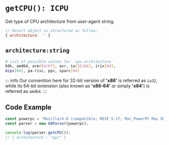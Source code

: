 # `getCPU(): ICPU`

Get type of CPU architecture from user-agent string.

```js
// Result object is structured as follow:
{ architecture: '' }
```

## `architecture:string`

```sh
# List of possible values for `cpu.architecture`
68k, amd64, arm[64/hf], avr, ia[32/64], irix[64], 
mips[64], pa-risc, ppc, sparc[64]
```

::: info
Our convention here for 32-bit version of **'x86'** is referred as `ia32`, while its 64-bit extension (also known as **'x86-64'** or simply **'x64'**) is referred as `amd64`.
:::

## Code Example

```js
const powerpc = 'Mozilla/4.0 (compatible; MSIE 5.17; Mac_PowerPC Mac OS; en)'
const parser = new UAParser(powerpc);

console.log(parser.getCPU());
// { architecture : "ppc" }
```
